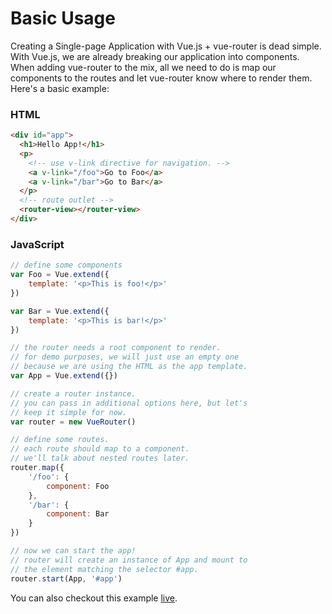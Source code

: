 # Basic Usage

Creating a Single-page Application with Vue.js + vue-router is dead simple. With Vue.js, we are already breaking our application into components. When adding vue-router to the mix, all we need to do is map our components to the routes and let vue-router know where to render them. Here's a basic example:

### HTML

``` html
<div id="app">
  <h1>Hello App!</h1>
  <p>
    <!-- use v-link directive for navigation. -->
    <a v-link="/foo">Go to Foo</a>
    <a v-link="/bar">Go to Bar</a>
  </p>
  <!-- route outlet -->
  <router-view></router-view>
</div>
```

### JavaScript

``` js
// define some components
var Foo = Vue.extend({
    template: '<p>This is foo!</p>'
})

var Bar = Vue.extend({
    template: '<p>This is bar!</p>'
})

// the router needs a root component to render.
// for demo purposes, we will just use an empty one
// because we are using the HTML as the app template.
var App = Vue.extend({})

// create a router instance.
// you can pass in additional options here, but let's
// keep it simple for now.
var router = new VueRouter()

// define some routes.
// each route should map to a component.
// we'll talk about nested routes later.
router.map({
    '/foo': {
        component: Foo
    },
    '/bar': {
        component: Bar
    }
})

// now we can start the app!
// router will create an instance of App and mount to
// the element matching the selector #app.
router.start(App, '#app')
```

You can also checkout this example [live](http://jsfiddle.net/yyx990803/xyu276sa/).
